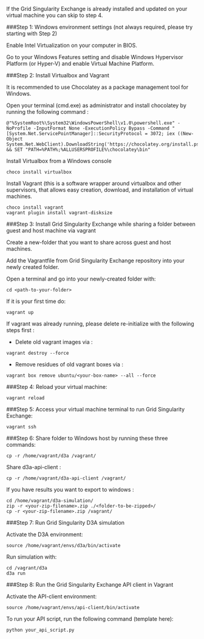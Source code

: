 If the Grid Singularity Exchange is already installed and updated on your virtual machine you can skip to step 4.

###Step 1: Windows environment settings (not always required, please try starting with Step 2)

Enable Intel Virtualization on your computer in BIOS.

Go to your Windows Features setting and disable Windows Hypervisor Platform (or Hyper-V) and enable Virtual Machine Platform.

###Step 2: Install Virtualbox and Vagrant

It is recommended to use Chocolatey as a package management tool for Windows.

Open your terminal (cmd.exe) as administrator and install chocolatey by running the following command :

```
@"%SystemRoot%\System32\WindowsPowerShell\v1.0\powershell.exe" -NoProfile -InputFormat None -ExecutionPolicy Bypass -Command "[System.Net.ServicePointManager]::SecurityProtocol = 3072; iex ((New-Object System.Net.WebClient).DownloadString('https://chocolatey.org/install.ps1'))" && SET "PATH=%PATH%;%ALLUSERSPROFILE%\chocolatey\bin"
```

Install Virtualbox from a Windows console

```
choco install virtualbox
```

Install Vagrant (this is a software wrapper around virtualbox and other supervisors, that allows easy creation, download, and installation of virtual machines.

```
choco install vagrant
vagrant plugin install vagrant-disksize
```

###Step 3: Install Grid Singularity Exchange while sharing a folder between guest and host machine via vagrant

Create a new-folder that you want to share across guest and host machines.

Add the Vagrantfile from Grid Singularity Exchange repository into your newly created folder.

Open a terminal and go into your newly-created folder with: 

```
cd <path-to-your-folder>
```

If it is your first time do:

```
vagrant up  
```

If vagrant was already running, please delete re-initialize with the following steps first :

* Delete old vagrant images via : 

```
vagrant destroy --force
```

* Remove residues of old vagrant boxes via :

```
vagrant box remove ubuntu/<your-box-name> --all --force
```

###Step 4: Reload your virtual machine:

```
vagrant reload 
```

###Step 5: Access your virtual machine terminal to run Grid Singularity Exchange:

```
vagrant ssh
```

###Step 6: Share folder to Windows host by running these three commands:

```
cp -r /home/vagrant/d3a /vagrant/
```

Share d3a-api-client :

```
cp -r /home/vagrant/d3a-api-client /vagrant/
```

If you have results you want to export to windows :

```
cd /home/vagrant/d3a-simulation/
zip -r <your-zip-filename>.zip ./<folder-to-be-zipped>/
cp -r <your-zip-filename>.zip /vagrant/
```

###Step 7: Run Grid Singularity D3A simulation

Activate the D3A environment:

```
source /home/vagrant/envs/d3a/bin/activate
```

Run simulation with:

```
cd /vagrant/d3a
d3a run
```

###Step 8: Run the Grid Singularity Exchange API client in Vagrant

Activate the API-client environment:

```
source /home/vagrant/envs/api-client/bin/activate
```

To run your API script, run the following command (template here):

```
python your_api_script.py
```